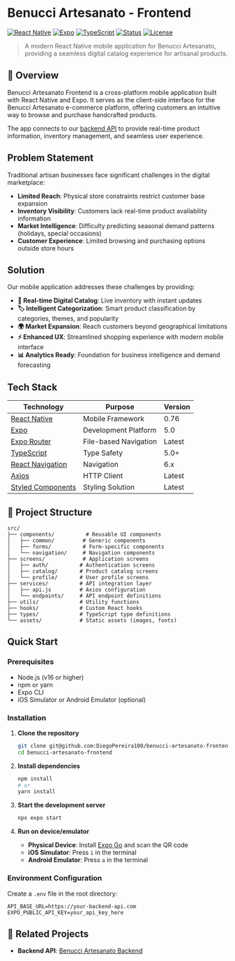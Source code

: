 # Benucci Artesanato - Frontend

[![React Native](https://img.shields.io/badge/React%20Native-0.76-61DAFB?logo=react&logoColor=white)](https://reactnative.dev/)
[![Expo](https://img.shields.io/badge/Expo-5.0-000020?logo=expo&logoColor=white)](https://expo.dev/)
[![TypeScript](https://img.shields.io/badge/TypeScript-5.0-3178C6?logo=typescript&logoColor=white)](https://www.typescriptlang.org/)
[![Status](https://img.shields.io/badge/Status-In%20Development-FFA500)](https://github.com/DiegoPereira100/benucci-artesanato-frontend)
[![License](https://img.shields.io/badge/License-MIT-green)](./LICENSE)

> A modern React Native mobile application for Benucci Artesanato, providing a seamless digital catalog experience for artisanal products.

## 📖 Overview

Benucci Artesanato Frontend is a cross-platform mobile application built with React Native and Expo. It serves as the client-side interface for the Benucci Artesanato e-commerce platform, offering customers an intuitive way to browse and purchase handcrafted products.

The app connects to our [backend API](https://github.com/GlhermePereira/Benucci-Artesanato) to provide real-time product information, inventory management, and seamless user experience.

## Problem Statement

Traditional artisan businesses face significant challenges in the digital marketplace:

- **Limited Reach**: Physical store constraints restrict customer base expansion
- **Inventory Visibility**: Customers lack real-time product availability information  
- **Market Intelligence**: Difficulty predicting seasonal demand patterns (holidays, special occasions)
- **Customer Experience**: Limited browsing and purchasing options outside store hours

## Solution

Our mobile application addresses these challenges by providing:

- **📱 Real-time Digital Catalog**: Live inventory with instant updates
- **🏷️ Intelligent Categorization**: Smart product classification by categories, themes, and popularity
- **🌍 Market Expansion**: Reach customers beyond geographical limitations
- **⚡ Enhanced UX**: Streamlined shopping experience with modern mobile interface
- **📊 Analytics Ready**: Foundation for business intelligence and demand forecasting

## Tech Stack

| Technology | Purpose | Version |
|------------|---------|---------|
| [React Native](https://reactnative.dev/) | Mobile Framework | 0.76 |
| [Expo](https://expo.dev/) | Development Platform | 5.0 |
| [Expo Router](https://expo.github.io/router/) | File-based Navigation | Latest |
| [TypeScript](https://www.typescriptlang.org/) | Type Safety | 5.0+ |
| [React Navigation](https://reactnavigation.org/) | Navigation | 6.x |
| [Axios](https://axios-http.com/) | HTTP Client | Latest |
| [Styled Components](https://styled-components.com/) | Styling Solution | Latest |

## 📁 Project Structure

```
src/
├── components/          # Reusable UI components
│   ├── common/         # Generic components
│   ├── forms/          # Form-specific components
│   └── navigation/     # Navigation components
├── screens/            # Application screens
│   ├── auth/          # Authentication screens
│   ├── catalog/       # Product catalog screens
│   └── profile/       # User profile screens
├── services/          # API integration layer
│   ├── api.js         # Axios configuration
│   └── endpoints/     # API endpoint definitions
├── utils/             # Utility functions
├── hooks/             # Custom React hooks
├── types/             # TypeScript type definitions
└── assets/            # Static assets (images, fonts)
```

## Quick Start

### Prerequisites

- Node.js (v16 or higher)
- npm or yarn
- Expo CLI
- iOS Simulator or Android Emulator (optional)

### Installation

1. **Clone the repository**
   ```bash
   git clone git@github.com:DiegoPereira100/benucci-artesanato-frontend.git
   cd benucci-artesanato-frontend
   ```

2. **Install dependencies**
   ```bash
   npm install
   # or
   yarn install
   ```

3. **Start the development server**
   ```bash
   npx expo start
   ```

4. **Run on device/emulator**
   - **Physical Device**: Install [Expo Go](https://expo.dev/client) and scan the QR code
   - **iOS Simulator**: Press `i` in the terminal
   - **Android Emulator**: Press `a` in the terminal

### Environment Configuration

Create a `.env` file in the root directory:

```env
API_BASE_URL=https://your-backend-api.com
EXPO_PUBLIC_API_KEY=your_api_key_here
```

## 🔗 Related Projects

- **Backend API**: [Benucci Artesanato Backend](https://github.com/GlhermePereira/Benucci-Artesanato)
